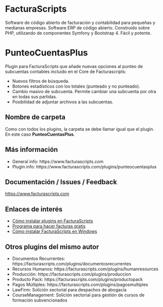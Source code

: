 # FacturaScripts
Software de código abierto de facturación y contabilidad para pequeñas y medianas empresas.
Software ERP de código abierto. Construido sobre PHP, utilizando de componentes Symfony y Bootstrap 4.
Fácil y potente.

# PunteoCuentasPlus
Plugin para FacturaScripts que añade nuevas opciones al punteo de subcuentas contables
incluido en el Core de Facturascripts:
<ul>
    <li>Nuevos filtros de búsqueda.</li>
    <li>Botones estadísticos con los totales (punteado y no punteado).</li>
    <li>Cambio masivo de subcuenta. Permite cambiar una subcuenta por otra en todas sus partidas.</li>
    <li>Posibilidad de adjuntar archivos a las subcuentas.</li>
</ul>

## Nombre de carpeta
Como con todos los plugins, la carpeta se debe llamar igual que el plugin. En este caso **PunteoCuentasPlus**.


## Más información
<ul>
    <li>General info: https://www.facturascripts.com</li>
    <li>Plugin info:  https://www.facturascripts.com/plugins/punteocuentasplus</li>
</ul>


## Documentación / Issues / Feedback
https://www.facturascripts.com

## Enlaces de interés
- [Cómo instalar plugins en FacturaScripts](https://facturascripts.com/publicaciones/como-instalar-un-plugin-en-facturascripts)
- [Programa para hacer facturas gratis](https://facturascripts.com/programa-para-hacer-facturas)
- [Cómo instalar FacturaScripts en Windows](https://facturascripts.com/instalar-windows)

## Otros plugins del mismo autor
<ul>
    <li>Documentos Recurrentes: https://facturascripts.com/plugins/documentosrecurrentes</li>
    <li>Recursos Humanos: https://facturascripts.com/plugins/humanresources</li>
    <li>Producción: https://facturascripts.com/plugins/produccion</li>
    <li>Producto Pack: https://facturascripts.com/plugins/productopack</li>
    <li>Pagos Múltiples: https://facturascripts.com/plugins/pagosmultiples</li>
    <li>LawFirm: Solición sectorial para despachos de abogacía</li>
    <li>CourseManagement: Solición sectorial para gestión de cursos de formación subvencionados</li>
</ul>
